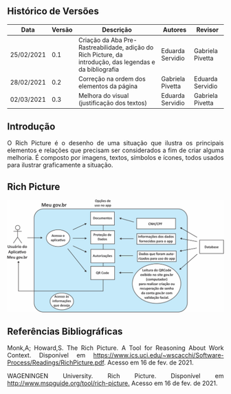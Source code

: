 ## Histórico de Versões

| Data       | Versão | Descrição       | Autores             | Revisor |
| ---------- | ------ | --------------- | ------------------- | ------- |
| 25/02/2021 | 0.1    | Criação da Aba Pre-Rastreabilidade, adição do Rich Picture, da introdução, das legendas e da bibliografia    | Eduarda Servidio    | Gabriela Pivetta |
| 28/02/2021 | 0.2    | Correção na ordem dos elementos da página | Gabriela Pivetta  | Eduarda Servidio |
| 02/03/2021 | 0.3    | Melhora do visual (justificação dos textos) | Eduarda Servidio    | Gabriela Pivetta |

## Introdução

<p align="justify">O Rich Picture é o desenho de uma situação que ilustra os principais elementos e relações que precisam ser considerados a fim de criar alguma melhoria. É composto por imagens, textos, símbolos e ícones, todos usados ​​para ilustrar graficamente a situação.</p>

## Rich Picture

<img alt = "heatmap" src="../../Pre-Rastreabilidade/rich_picture.jpg" width = "600"/>

## Referências Bibliográficas


<p align="justify">Monk,A; Howard,S. The Rich Picture. A Tool for Reasoning About Work Context. Disponível em <a href="https://www.ics.uci.edu/~wscacchi/Software-Process/Readings/RichPicture.pdf">https://www.ics.uci.edu/~wscacchi/Software-Process/Readings/RichPicture.pdf</a>. Acesso em 16 de fev. de 2021.</p>


<p align="justify">WAGENINGEN University. Rich Picture. Disponível em <a href="http://www.mspguide.org/tool/rich-picture">http://www.mspguide.org/tool/rich-picture.</a> Acesso em 16 de fev. de 2021.</p>
